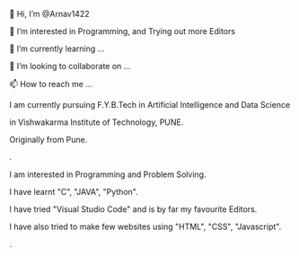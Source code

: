 👋 Hi, I’m @Arnav1422

👀 I’m interested in Programming, and Trying out more Editors

🌱 I’m currently learning ...

💞️ I’m looking to collaborate on ...

📫 How to reach me ...

I am currently pursuing F.Y.B.Tech in Artificial Intelligence and Data Science

in Vishwakarma Institute of Technology, PUNE.

Originally from Pune.

.

I am interested in Programming and Problem Solving.

I have learnt "C", "JAVA", "Python".

I have tried "Visual Studio Code" and is by far my favourite Editors.

I have also tried to make few websites using "HTML", "CSS", "Javascript".

.

<!---
Arnav1422/Arnav1422 is a ✨ special ✨ repository because its `README.md` (this file) appears on your GitHub profile.
You can click the Preview link to take a look at your changes.
--->
